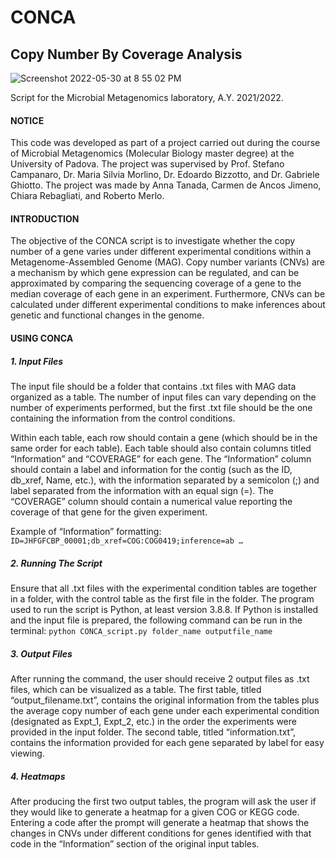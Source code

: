 # CONCA
## Copy Number By Coverage Analysis
![Screenshot 2022-05-30 at 8 55 02 PM](https://user-images.githubusercontent.com/106095564/171047633-a1a9676b-2b48-4cd7-924a-0c0b346c3186.png)

Script for the Microbial Metagenomics laboratory, A.Y. 2021/2022.

#### NOTICE
This code was developed as part of a project carried out during the course of Microbial Metagenomics (Molecular Biology master degree) at the University of Padova. The project was supervised by Prof. Stefano Campanaro, Dr. Maria Silvia Morlino, Dr. Edoardo Bizzotto, and Dr. Gabriele Ghiotto. The project was made by Anna Tanada, Carmen de Ancos Jimeno, Chiara Rebagliati, and Roberto Merlo.

#### INTRODUCTION
The objective of the CONCA script is to investigate whether the copy number of a gene varies under different experimental conditions within a Metagenome-Assembled Genome (MAG). Copy number variants (CNVs) are a mechanism by which gene expression can be regulated, and can be approximated by comparing the sequencing coverage of a gene to the median coverage of each gene in an experiment. Furthermore, CNVs can be calculated under different experimental conditions to make inferences about genetic and functional changes in the genome.

#### USING CONCA
##### 1. Input Files
 The input file should be a folder that contains .txt files with MAG data organized as a table. The number of input files can vary depending on the number of experiments performed, but the first .txt file should be the one containing the information from the control conditions.
 
 Within each table, each row should contain a gene (which should be in the same order for each table). Each table should also contain columns titled “Information” and “COVERAGE” for each gene. The “Information” column should contain a label and information for the contig (such as the ID, db_xref, Name, etc.), with the information separated by a semicolon (;) and label separated from the information with an equal sign (=). The “COVERAGE” column should contain a numerical value reporting the coverage of that gene for the given experiment.
 
 Example of “Information” formatting: ``ID=JHFGFCBP_00001;db_xref=COG:COG0419;inference=ab …``
 
 ##### 2. Running The Script
 Ensure that all .txt files with the experimental condition tables are together in a folder, with the control table as the first file in the folder. The program used to run the script is Python, at least version 3.8.8. If Python is installed and the input file is prepared, the following command can be run in the terminal:
``
python CONCA_script.py folder_name outputfile_name
``
##### 3. Output Files
After running the command, the user should receive 2 output files as .txt files, which can be visualized as a table.
The first table, titled “output_filename.txt”, contains the original information from the tables plus the average copy number of each gene under each experimental condition (designated as Expt_1, Expt_2, etc.) in the order the experiments were provided in the input folder.
The second table, titled “information.txt”, contains the information provided for each gene separated by label for easy viewing.

##### 4. Heatmaps
After producing the first two output tables, the program will ask the user if they would like to generate a heatmap for a given COG or KEGG code. 
Entering a code after the prompt will generate a heatmap that shows the changes in CNVs under different conditions for genes identified with that code in the “Information” section of the original input tables.
